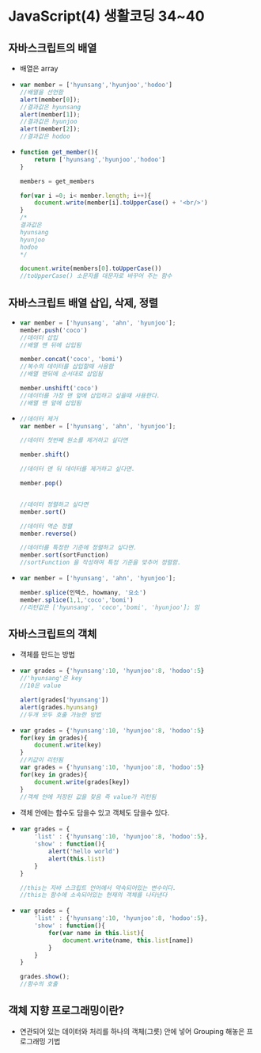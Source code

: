 # JavaScript(4) 생활코딩 34~40

## 자바스크립트의 배열

- 배열은 array

- ```javascript
  var member = ['hyunsang','hyunjoo','hodoo']
  //배열을 선언함
  alert(member[0]);
  //결과값은 hyunsang
  alert(member[1]);
  //결과값은 hyunjoo
  alert(member[2]);
  //결과값은 hodoo
  ```

- ```javascript
  function get_member(){
      return ['hyunsang','hyunjoo','hodoo']
  }
  
  members = get_members
  
  for(var i =0; i< member.length; i++){
      document.write(member[i].toUpperCase() + '<br/>')
  }
  /*
  결과값은
  hyunsang
  hyunjoo
  hodoo
  */
  
  document.write(members[0].toUpperCase())
  //toUpperCase() 소문자를 대문자로 바꾸어 주는 함수
  ```



## 자바스크립트 배열 삽입, 삭제, 정렬

- ```javascript
  var member = ['hyunsang', 'ahn', 'hyunjoo'];
  member.push('coco')
  //데이터 삽입 
  //배열 맨 뒤에 삽입됨
  
  member.concat('coco', 'bomi')
  //복수의 데이터를 삽입할때 사용함
  //배열 맨뒤에 순서대로 삽입됨
  
  member.unshift('coco')
  //데이터를 가장 맨 앞에 삽입하고 싶을때 사용한다.
  //배열 맨 앞에 삽입됨
  
  ```

- ```javascript
  //데이터 제거
  var member = ['hyunsang', 'ahn', 'hyunjoo'];
  
  //데이터 첫번째 원소를 제거하고 싶다면
  
  member.shift()
  
  //데이터 맨 뒤 데이터를 제거하고 싶다면.
  
  member.pop()
  
  
  //데이터 정렬하고 싶다면
  member.sort()
  
  //데이터 역순 정렬
  member.reverse()
  
  //데이터를 특정한 기준에 정렬하고 싶다면.
  member.sort(sortFunction)
  //sortFunction 을 작성하여 특정 기준을 맞추어 정렬함.
  ```

- ```javascript
  var member = ['hyunsang', 'ahn', 'hyunjoo'];
  
  member.splice(인덱스, howmany, '요소')
  member.splice(1,1,'coco','bomi')
  //리턴값은 ['hyunsang', 'coco','bomi', 'hyunjoo']; 임
  
  ```



## 자바스크립트의 객체

- 객체를 만드는 방법

- ```javascript
  var grades = {'hyunsang':10, 'hyunjoo':8, 'hodoo':5}
  //'hyunsang'은 key
  //10은 value
  
  alert(grades['hyunsang'])
  alert(grades.hyunsang)
  //두개 모두 호출 가능한 방법
  ```

- ```javascript
  var grades = {'hyunsang':10, 'hyunjoo':8, 'hodoo':5}
  for(key in grades){
      document.write(key)
  }
  //키값이 리턴됨
  var grades = {'hyunsang':10, 'hyunjoo':8, 'hodoo':5}
  for(key in grades){
      document.write(grades[key])
  }
  //객체 안에 저장된 값을 찾음 즉 value가 리턴됨
  ```

- 객체 안에는 함수도 담을수 있고 객체도 담을수 있다.

- ```javascript
  var grades = {
      'list' : {'hyunsang':10, 'hyunjoo':8, 'hodoo':5},
      'show' : function(){
          alert('hello world')
          alert(this.list)
      }
  }
  
  //this는 자바 스크립트 언어에서 약속되어있는 변수이다.
  //this는 함수에 소속되어있는 현재의 객체를 나타낸다
  ```

- ```javascript
  var grades = {
      'list' : {'hyunsang':10, 'hyunjoo':8, 'hodoo':5},
      'show' : function(){
          for(var name in this.list){
              document.write(name, this.list[name])
          }
      }
  }
  
  grades.show();
  //함수의 호출
  
  ```



## 객체 지향 프로그래밍이란?

- 연관되어 있는 데이터와 처리를 하나의 객체(그릇) 안에 넣어 Grouping 해놓은 프로그래밍 기법